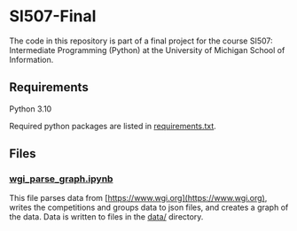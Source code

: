 # SI507-Final

The code in this repository is part of a final project for the course SI507: Intermediate Programming (Python) at the University of Michigan School of Information.

## Requirements

Python 3.10

Required python packages are listed in [requirements.txt](./source-code/requirements.txt).


## Files

### [wgi_parse_graph.ipynb](./source-code/wgi_parse_graph.ipynb)

This file parses data from [https://www.wgi.org](https://www.wgi.org), writes the competitions and groups data to json files, and creates a graph of the data. Data is written to files in the [data/](./source-code/data/) directory.
